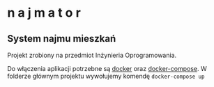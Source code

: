 # n a j m a t o r
## System najmu mieszkań

Projekt zrobiony na przedmiot Inżynieria Oprogramowania.

Do włączenia aplikacji potrzebne są [docker](https://docs.docker.com/install/) oraz [docker-compose](https://docs.docker.com/compose/install/). W folderze głównym projektu wywołujemy komendę ```docker-compose up```
